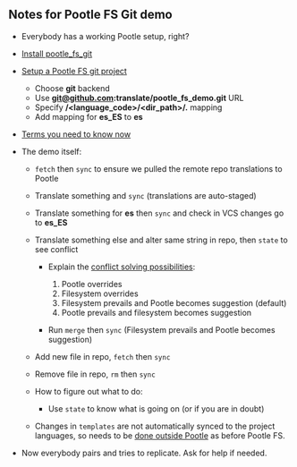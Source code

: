 
Notes for Pootle FS Git demo
----------------------------


- Everybody has a working Pootle setup, right?
- [Install pootle_fs_git](http://docs.translatehouse.org/projects/pootle/en/latest/features/pootle_fs_install_plugins.html)
- [Setup a Pootle FS git project](http://docs.translatehouse.org/projects/pootle/en/latest/features/pootle_fs_add_project.html)

  - Choose **git** backend
  - Use **git@github.com:translate/pootle_fs_demo.git** URL
  - Specify **/<language_code>/<dir_path>/<filename>.<ext>** mapping
  - Add mapping for **es_ES** to **es**

- [Terms you need to know now](http://docs.translatehouse.org/projects/pootle/en/latest/features/pootle_fs.html#core-concepts)
- The demo itself:

  - ``fetch`` then ``sync`` to ensure we pulled the remote repo translations to Pootle
  - Translate something and ``sync`` (translations are auto-staged)
  - Translate something for **es** then ``sync`` and check in VCS changes go to **es_ES**
  - Translate something else and alter same string in repo, then ``state`` to see conflict

    - Explain the [conflict solving possibilities](http://docs.translatehouse.org/projects/pootle/en/latest/features/using_pootle_fs.html#resolving-conflicts):

      1. Pootle overrides
      2. Filesystem overrides
      3. Filesystem prevails and Pootle becomes suggestion (default)
      4. Pootle prevails and filesystem becomes suggestion

    - Run ``merge`` then ``sync`` (Filesystem prevails and Pootle becomes suggestion)

  - Add new file in repo, ``fetch`` then ``sync``
  - Remove file in repo, ``rm`` then ``sync``
  - How to figure out what to do:

    - Use ``state`` to know what is going on (or if you are in doubt)

  - Changes in ``templates`` are not automatically synced to the project languages, so needs to be [done outside Pootle](http://docs.translatehouse.org/projects/pootle/en/latest/server/project_setup.html#updating-strings-for-existing-project) as before Pootle FS.

- Now everybody pairs and tries to replicate. Ask for help if needed.
